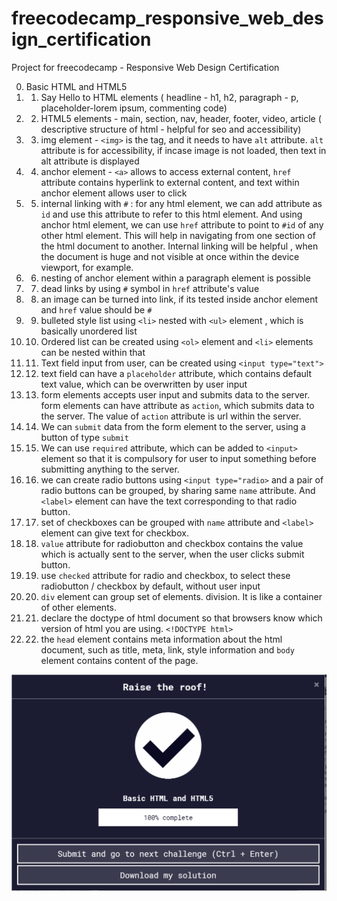 # freecodecamp_responsive_web_design_certification
Project for freecodecamp - Responsive Web Design Certification

0. Basic HTML and HTML5
1.  1.   Say Hello to HTML elements ( headline - h1, h2, paragraph - p, placeholder-lorem ipsum, commenting code)
2.  2.   HTML5 elements - main, section, nav, header, footer, video, article ( descriptive structure of html - helpful for seo and accessibility)
3.  3.   img element - `<img>` is the tag, and it needs to have `alt` attribute. `alt` attribute is for accessibility, if incase image is not loaded, then text in alt attribute is displayed
4.  4. anchor element - `<a>` allows to access external content, `href` attribute contains hyperlink to external content, and text within anchor element allows user to click
5.  5. internal linking with `#` : for any html element, we can add attribute as `id` and use this attribute to refer to this html element. And using anchor html element, we can use `href` attribute to point to `#id` of any other html element. This will help in navigating from one section of the html document to another. Internal linking will be helpful , when the document is huge and not visible at once within the device viewport, for example.
6.  6. nesting of anchor element within a paragraph element is possible 
7.  7. dead links by using `#` symbol in `href` attribute's value
8.  8. an image can be turned into link, if its tested inside anchor element and `href` value should be `#`
9.  9. bulleted style list using `<li>` nested with `<ul>` element , which is basically unordered list
10. 10. Ordered list can be created using `<ol>` element and `<li>` elements can be nested within that
11. 11. Text field input from user,  can be created using `<input type="text">`
12. 12. text field can have a `placeholder` attribute, which contains default text value, which can be overwritten by user input
13. 13. form elements accepts user input and submits data to the server. form elements can have attribute as `action`, which submits data to the server. The value of `action` attribute is url within the server.
14. 14. We can `submit` data from the form element to the server, using a button of type `submit`
15. 15. We can use `required` attribute, which can be added to `<input>` element so that it is compulsory for user to input something before submitting anything to the server.
16. 16. we can create radio buttons using `<input type="radio>` and a pair of radio buttons can be grouped, by sharing same `name` attribute. And `<label>` element can have the text corresponding to that radio button.
17. 17. set of checkboxes can be grouped with `name` attribute and `<label>` element can give text for checkbox.
18. 18. `value` attribute for radiobutton and checkbox contains the value which is actually sent to the server, when the user clicks submit button.
19. 19. use `checked` attribute for radio and checkbox, to select these radiobutton / checkbox by default, without user input
20. 20. `div` element can group set of elements. division. It is like a container of other elements.
21. 21. declare the doctype of html document so that browsers know which version of html you are using. `<!DOCTYPE html>`
22. 22. the `head` element contains meta information about the html document, such as title, meta, link, style information and `body` element contains content of the page.

![Completed Basic HTML and HTML5](./basic-html-and-html5/define-the-head-and-body-of-an-html-document.png)

